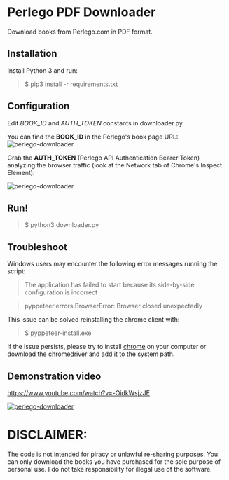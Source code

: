 # Perlego PDF Downloader
Download books from Perlego.com in PDF format.

## Installation

Install Python 3 and run:

  >$ pip3 install -r requirements.txt

## Configuration
Edit *BOOK_ID* and *AUTH_TOKEN* constants in downloader.py.

You can find the **BOOK_ID** in the Perlego's book page URL:
![perlego-downloader](https://i.postimg.cc/r8qtcCdd/Screenshot-2022-09-01-at-09-57-38.png)

Grab the **AUTH_TOKEN** (Perlego API Authentication Bearer Token) analyzing the browser traffic (look at the Network tab of Chrome's Inspect Element):

![perlego-downloader](https://i.postimg.cc/QhZwXHbL/Screenshot-2022-09-01-at-09-55-15.png)

## Run!
>$ python3 downloader.py

## Troubleshoot
Windows users may encounter the following error messages running the script:
> The application has failed to start because its side-by-side configuration is incorrect

> pyppeteer.errors.BrowserError: Browser closed unexpectedly

This issue can be solved reinstalling the chrome client with:
>$ pyppeteer-install.exe

If the issue persists, please try to install [chrome](https://www.google.com/chrome/) on your computer or download the [chromedriver](https://sites.google.com/chromium.org/driver/) and add it to the system path.

## Demonstration video
https://www.youtube.com/watch?v=-OidkWsjzJE

[![perlego-downloader](https://img.youtube.com/vi/-OidkWsjzJE/0.jpg)](https://www.youtube.com/watch?v=-OidkWsjzJE)

# DISCLAIMER:
The code is not intended for piracy or unlawful re-sharing purposes. You can only download the books you have purchased for the sole purpose of personal use. I do not take responsibility for illegal use of the software.

